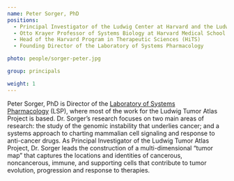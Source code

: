 ```yaml
---
name: Peter Sorger, PhD
positions:
  - Principal Investigator of the Ludwig Center at Harvard and the Ludwig Tumor Atlas Project
  - Otto Krayer Professor of Systems Biology at Harvard Medical School
  - Head of the Harvard Program in Therapeutic Sciences (HiTS)
  - Founding Director of the Laboratory of Systems Pharmacology

photo: people/sorger-peter.jpg

group: principals

weight: 1
---
```


Peter Sorger, PhD is Director of the [Laboratory of Systems Pharmacology](https://hits.harvard.edu/) (LSP), where most of the work for the Ludwig Tumor Atlas Project is based. Dr. Sorger’s research focuses on two main areas of research: the study of the genomic instability that underlies cancer; and a systems approach to charting mammalian cell signaling and response to anti-cancer drugs. As Principal Investigator of the Ludwig Tumor Atlas Project, Dr. Sorger leads the construction of a multi-dimensional “tumor map” that captures the locations and identities of cancerous, noncancerous, immune, and supporting cells that contribute to tumor evolution, progression and response to therapies.
